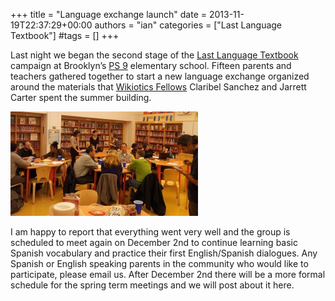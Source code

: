 +++
title = "Language exchange launch"
date = 2013-11-19T22:37:29+00:00
authors = "ian"
categories = ["Last Language Textbook"]
#tags = []
+++

Last night we began the second stage of the [Last Language Textbook](https://web.archive.org/web/20160326005010/http://thelastlanguagetextbook.org/) campaign at Brooklyn’s [PS 9](https://www.ps9brooklyn.org/) elementary school. Fifteen parents and teachers gathered together to start a new language exchange organized around the materials that [Wikiotics Fellows](/blog/2013/06/building-for-the-world/) Claribel Sanchez and Jarrett Carter spent the summer building.

[![2013-11-18_194942-c-Wikiotics-LibraryShot](2013-11-18_194942-c-Wikiotics-LibraryShot-300x167.jpg)](2013-11-18_194942-c-Wikiotics-LibraryShot.jpg)

I am happy to report that everything went very well and the group is scheduled to meet again on December 2nd to continue learning basic Spanish vocabulary and practice their first English/Spanish dialogues. Any Spanish or English speaking parents in the community who would like to participate, please email us. After December 2nd there will be a more formal schedule for the spring term meetings and we will post about it here.
